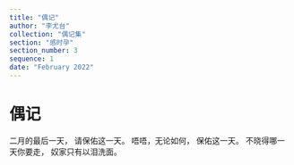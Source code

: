 ```yaml
---
title: "偶记"
author: "李尤台"
collection: "偶记集"
section: "感时孕"
section_number: 3
sequence: 1
date: "February 2022"
---
```


# 偶记

二月的最后一天，
请保佑这一天。
唔唔，无论如何，
保佑这一天。
不晓得哪一天你要走，
奴家只有以泪洗面。
